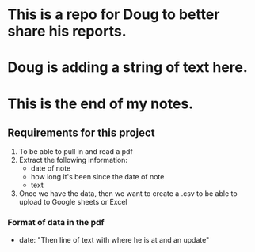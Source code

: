 # This is a repo for Doug to better share his reports.

# Doug is adding a string of text here.

# This is the end of my notes.

## Requirements for this project

1. To be able to pull in and read a pdf
2. Extract the following information:
     - date of note
     - how long it's been since the date of note
     - text
3. Once we have the data, then we want to create a .csv to be able to upload to Google sheets or Excel

### Format of data in the pdf

-    date: "Then line of text with where he is at and an update"

